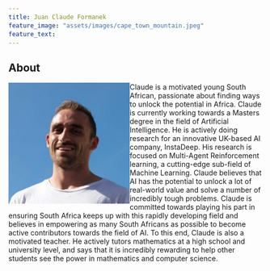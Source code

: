 ```yaml
---
title: Juan Claude Formanek
feature_image: "assets/images/cape_town_mountain.jpeg"
feature_text: 
---
```


## About
<p>
<img src="assets/images/claude_formanek.jpeg" alt="Claude Formanek" style="float:left;width:240px;height:240px;">
Claude is a motivated young South African, passionate about finding ways to unlock the potential in Africa. Claude is currently working towards a Masters degree in the field of Artificial Intelligence. He is actively doing research for an innovative UK-based AI company, InstaDeep. His research is focused on Multi-Agent Reinforcement learning, a cutting-edge sub-field of Machine Learning. Claude believes that AI has the potential to unlock a lot of real-world value and solve a number of incredibly tough problems. Claude is committed towards playing his part in ensuring South Africa keeps up with this rapidly developing field and believes in empowering as many South Africans as possible to become active contributors towards the field of AI. To this end, Claude is also a motivated teacher. He actively tutors mathematics at a high school and university level, and says that it is incredibly rewarding to help other students see the power in mathematics and computer science. 
</p>

